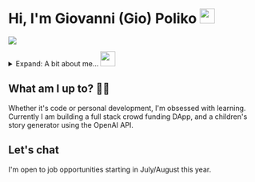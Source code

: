 # Hi, I'm Giovanni (Gio) Poliko <img src="https://media.giphy.com/media/hvRJCLFzcasrR4ia7z/giphy.gif" width="30px" height="30px"/>
[<img src="https://img.shields.io/badge/linkedin-%230077B5.svg?&style=for-the-badge&logo=linkedin&logoColor=white" />](https://www.linkedin.com/in/giovannipoliko/)

<details>
<summary>Expand: A bit about me... <img src="https://media.giphy.com/media/fZ91xzFtKWmoJSD4TK/giphy.gif" height="30px" /></summary>
  
```javascript
const gio = {
  code: ["JavaScript", "TypeScript", "Solidity", "Java", "Rust", "Python", "C"],
  toolsAndFrameworks: ["React/NextJS", "Redux Toolkit", "NestJS", "NodeJS", "PostgreSQL", "MongoDB"],
  testing: ["Jest", "Puppeteer", "Playwright", "Selenium", "Insomnia"],
  architecture: ["REST", "component-based", "microservices", "event-driven", "serverless", "blockchain"],
  deepDives: ["Nx", "AWS Cloud Services"],
  currentChallenge: "Building a blockchain agnostic, digital asset generator and minter in Rust"
}
```
  
</details>

## What am I up to? 👨‍💻
Whether it's code or personal development, I'm obsessed with learning.
Currently I am building a full stack crowd funding DApp, and a children's story generator using the OpenAI API.

## Let's chat
I'm open to job opportunities starting in July/August this year.

<br/><br/>
<!-- ![github stats](https://github-readme-stats.vercel.app/api?username=gpoliko&count_private=true&show_icons=true&theme=vue-dark)
![github streak](https://github-readme-streak-stats.herokuapp.com/?user=gpoliko&theme=vue-dark) -->
